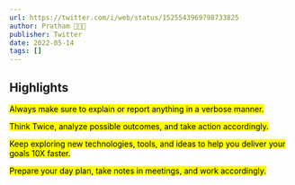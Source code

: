 ```yaml
---
url: https://twitter.com/i/web/status/1525543969798733825
author: Pratham 👨‍💻🚀
publisher: Twitter
date: 2022-05-14
tags: []
---
```


## Highlights
<mark>Always make sure to explain or report anything in a verbose manner.</mark>

<mark>Think Twice, analyze possible outcomes, and take action accordingly.</mark>

<mark>Keep exploring new technologies, tools, and ideas to help you deliver your goals 10X faster.</mark>

<mark>Prepare your day plan, take notes in meetings, and work accordingly.</mark>

